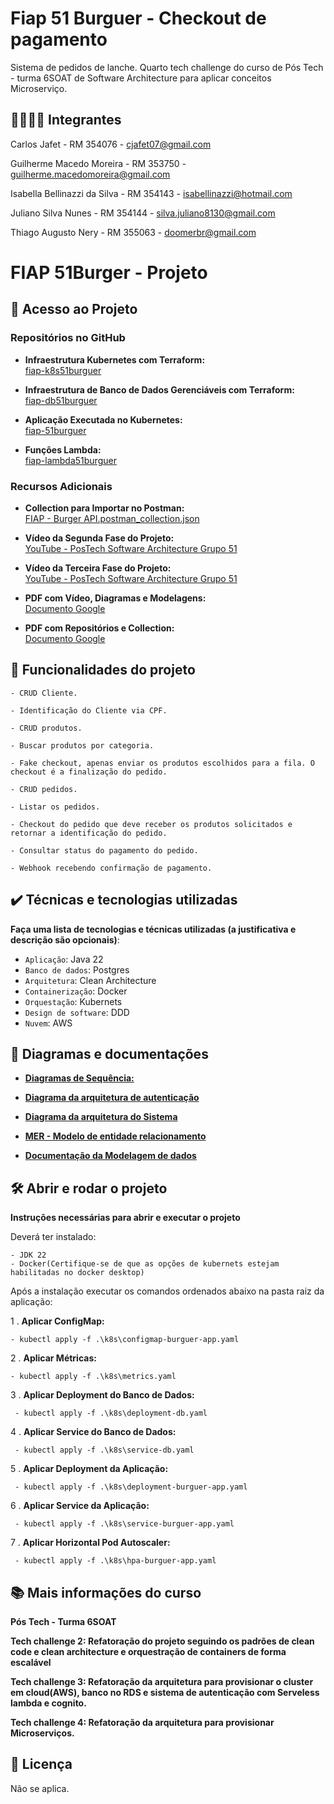 # Fiap 51 Burguer - Checkout de pagamento

Sistema de pedidos de lanche. Quarto tech challenge do curso de Pós Tech - turma 6SOAT de Software Architecture para aplicar conceitos Microserviço.

## 👨‍🔧👩‍🔧 Integrantes
Carlos Jafet - RM 354076 - cjafet07@gmail.com

Guilherme Macedo Moreira - RM 353750 - guilherme.macedomoreira@gmail.com

Isabella Bellinazzi da Silva - RM 354143 - isabellinazzi@hotmail.com

Juliano Silva Nunes - RM 354144 - silva.juliano8130@gmail.com

Thiago Augusto Nery - RM 355063 - doomerbr@gmail.com


# FIAP 51Burger - Projeto

## 📁 Acesso ao Projeto

### Repositórios no GitHub

- **Infraestrutura Kubernetes com Terraform:**  
  [fiap-k8s51burguer](https://github.com/GuiMM/fiap-k8s51burguer)

- **Infraestrutura de Banco de Dados Gerenciáveis com Terraform:**  
  [fiap-db51burguer](https://github.com/GuiMM/fiap-db51burguer)

- **Aplicação Executada no Kubernetes:**  
  [fiap-51burguer](https://github.com/GuiMM/fiap-51burguer)

- **Funções Lambda:**  
  [fiap-lambda51burguer](https://github.com/julianoBeerg/fiap-lambda51burguer)

### Recursos Adicionais

- **Collection para Importar no Postman:**  
  [FIAP - Burger API.postman_collection.json](https://github.com/GuiMM/fiap-51burguer/blob/master/FIAP%20-%20Burger%20API.postman_collection.json)

- **Vídeo da Segunda Fase do Projeto:**  
  [YouTube - PosTech Software Architecture Grupo 51](https://www.youtube.com/watch?v=jiOKUzZcc_Y&ab_channel=PosTech-SoftwareArchitectureGrupo51)

- **Vídeo da Terceira Fase do Projeto:**  
  [YouTube - PosTech Software Architecture Grupo 51](https://www.youtube.com/watch?v=Zi2BFEvv9kk&ab_channel=PosTech-SoftwareArchitectureGrupo51)

- **PDF com Vídeo, Diagramas e Modelagens:**  
  [Documento Google](https://docs.google.com/document/d/1Ay-OWOHbjec_wPjQI0ntPJny1N1lfZJFQqEHw97hONQ/edit?usp=drive_link)

- **PDF com Repositórios e Collection:**  
  [Documento Google](https://docs.google.com/document/d/1B933OMeg6z2DDZ-wWG-_dW9d0Q6TT2UhvOLmSbwQLnw/edit)


## 🔨 Funcionalidades do projeto

    - CRUD Cliente.
                      
    - Identificação do Cliente via CPF.
 
    - CRUD produtos.
                      
    - Buscar produtos por categoria.
                       
    - Fake checkout, apenas enviar os produtos escolhidos para a fila. O checkout é a finalização do pedido.

    - CRUD pedidos.
                     
    - Listar os pedidos.

    - Checkout do pedido que deve receber os produtos solicitados e retornar a identificação do pedido.

    - Consultar status do pagamento do pedido.

    - Webhook recebendo confirmação de pagamento.


## ✔️ Técnicas e tecnologias utilizadas

**Faça uma lista de tecnologias e técnicas utilizadas (a justificativa e descrição são opcionais)**:

- `Aplicação`: Java 22
- `Banco de dados`: Postgres
- `Arquitetura`: Clean Architecture
- `Containerização`: Docker
- `Orquestação`: Kubernets
- `Design de software`: DDD
- `Nuvem`: AWS


## 📐 Diagramas e documentações

- [**Diagramas de Sequência:**](https://github.com/GuiMM/fiap-51burguer/blob/master/Diagrama%20de%20sequencia.png)

- [**Diagrama da arquitetura de autenticação**](https://drive.google.com/file/d/1mVJoEI81gEIqISXHRPgA1j_1fxkFm1ty/view)

- [**Diagrama da arquitetura do Sistema**](https://drive.google.com/file/d/1mVJoEI81gEIqISXHRPgA1j_1fxkFm1ty/view)

- [**MER - Modelo de entidade relacionamento**](https://drive.google.com/file/d/1-e6vfEpsNNS0aMtH_256b9I7Zsa-4o-2/view)

- [**Documentação da Modelagem de dados**](https://drive.google.com/file/d/1FF9qA6Z8XMe3DRzVudoB_-Rd9O4iAeow/view?usp=drive_link)

## 🛠️ Abrir e rodar o projeto

**Instruções necessárias para abrir e executar o projeto**

Deverá ter instalado:

    - JDK 22
    - Docker(Certifique-se de que as opções de kubernets estejam habilitadas no docker desktop)

Após a instalação executar os comandos ordenados abaixo na pasta raiz da aplicação:

1 . **Aplicar ConfigMap:**

    - kubectl apply -f .\k8s\configmap-burguer-app.yaml


2 . **Aplicar Métricas:**

    - kubectl apply -f .\k8s\metrics.yaml


3 . **Aplicar Deployment do Banco de Dados:**

     - kubectl apply -f .\k8s\deployment-db.yaml


4 . **Aplicar Service do Banco de Dados:**

     - kubectl apply -f .\k8s\service-db.yaml


5 . **Aplicar Deployment da Aplicação:**

     - kubectl apply -f .\k8s\deployment-burguer-app.yaml


6 . **Aplicar Service da Aplicação:**

     - kubectl apply -f .\k8s\service-burguer-app.yaml


7 . **Aplicar Horizontal Pod Autoscaler:**

     - kubectl apply -f .\k8s\hpa-burguer-app.yaml


## 📚 Mais informações do curso
**Pós Tech - Turma 6SOAT**

**Tech challenge 2: Refatoração do projeto seguindo os padrões de clean code e clean architecture e orquestração de containers de forma escalável**

**Tech challenge 3: Refatoração da arquitetura para provisionar o cluster em cloud(AWS), banco no RDS e sistema de autenticação com Serveless lambda e cognito.**

**Tech challenge 4: Refatoração da arquitetura para provisionar Microserviços.**


## 📄 Licença
Não se aplica.



